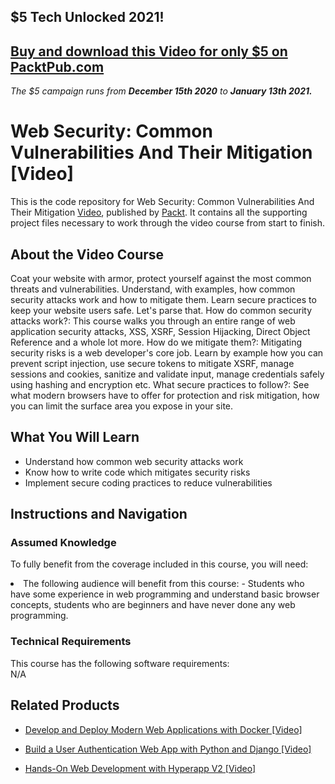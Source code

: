 ## $5 Tech Unlocked 2021!
[Buy and download this Video for only $5 on PacktPub.com](https://www.packtpub.com/product/web-security-common-vulnerabilities-and-their-mitigation-video/9781788835077)
-----
*The $5 campaign         runs from __December 15th 2020__ to __January 13th 2021.__*




# Web Security: Common Vulnerabilities And Their Mitigation [Video]
This is the code repository for Web Security: Common Vulnerabilities And Their Mitigation [Video](https://www.packtpub.com/web-development/web-security-common-vulnerabilities-and-their-mitigation-video), published by [Packt](https://www.packtpub.com/?utm_source=github). It contains all the supporting project files necessary to work through the video course from start to finish.
## About the Video Course
Coat your website with armor, protect yourself against the most common threats and vulnerabilities. Understand, with examples, how common security attacks work and how to mitigate them. Learn secure practices to keep your website users safe. Let's parse that. How do common security attacks work?: This course walks you through an entire range of web application security attacks, XSS, XSRF, Session Hijacking, Direct Object Reference and a whole lot more. How do we mitigate them?: Mitigating security risks is a web developer's core job. Learn by example how you can prevent script injection, use secure tokens to mitigate XSRF, manage sessions and cookies, sanitize and validate input, manage credentials safely using hashing and encryption etc. What secure practices to follow?: See what modern browsers have to offer for protection and risk mitigation, how you can limit the surface area you expose in your site.



<H2>What You Will Learn</H2>
<DIV class=book-info-will-learn-text>
<UL>
<LI> Understand how common web security attacks work</li>
<LI>Know how to write code which mitigates security risks</li>
<LI>Implement secure coding practices to reduce vulnerabilities </li>
</UL></DIV>

## Instructions and Navigation
### Assumed Knowledge
To fully benefit from the coverage included in this course, you will need:<br/>
<DIV class=book-info-will-learn-text>
<LI> The following audience will benefit from this course: - Students who have some experience in web programming and understand basic browser concepts, students who are beginners and have never done any web programming.	</li>
<DIV>

### Technical Requirements
This course has the following software requirements:<br/>
N/A

## Related Products
* [Develop and Deploy Modern Web Applications with Docker [Video]
](https://www.packtpub.com/application-development/develop-and-deploy-modern-web-applications-docker-video)

* [Build a User Authentication Web App with Python and Django [Video]
]( https://www.packtpub.com/application-development/build-user-authentication-web-app-python-and-django-video)

* [Hands-On Web Development with Hyperapp V2 [Video]
]( https://www.packtpub.com/application-development/hands-web-development-hyperapp-v2-video)

